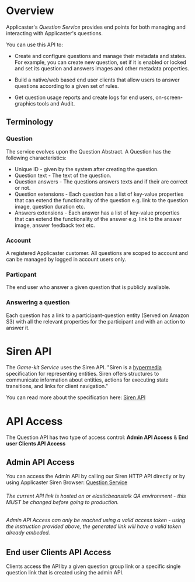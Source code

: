 # Overview

Applicaster's *Question Service* provides end points for both managing and
interacting with Applicaster's questions.

You can use this API to:

* Create and configure questions and manage their metadata and states.
For example, you can create new question, set if it is enabled or locked and set its question and answers images and other metadata properties.

* Build a native/web based end user clients that allow users to answer
questions according to a given set of rules.

* Get question usage reports and create logs for end users,
on-screen-graphics tools and Audit.

## Terminology

### Question
The service evolves upon the Question Abstract.
A Question has the following characteristics:

* Unique ID - given by the system after creating the question.
* Question text - The text of the question.
* Question answers - The questions answers texts and if their
are correct or not.
* Question extensions - Each question has a list of key-value properties that can extend the
functionality of the question e.g. link to the question image, question duration etc.
* Answers extensions - Each answer has a list of key-value properties that can extend the
functionality of the answer e.g. link to the answer image, answer feedback text etc.

### Account
A registered Applicaster customer. All questions are scoped to account
and can be managed by logged in account users only.

### Particpant
The end user who answer a given question that is publicly available.


### Answering a question
Each question has a link to a participant-question entity (Served on Amazon S3)
with all the relevant properties for the participant and with an action to answer it.

# Siren API

The *Game-kit Service* uses the Siren API.
"Siren is a [hypermedia](http://www.wikiwand.com/en/HATEOAS) specification for
representing entities. Siren offers structures to communicate information about
entities, actions for executing state transitions, and links for client
navigation."

You can read more about the specification here: [Siren API](https://github.com/kevinswiber/siren)

# API Access

The Question API has two type of access control: **Admin API Access** & **End user Clients API Access**


## Admin API Access

You can access the Admin API by calling our Siren HTTP API directly or by using Applicaster Siren Browser: <a class="access_token" href="http://applicaster.github.io/siren-browser/#/siren-browser?url=http%3A%2F%2Fec2-54-92-205-102.compute-1.amazonaws.com%2Fadmin%3Faccess_token%3DACCESSTOKEN">Question Service</a>

###### The current API link is hosted on or elasticbeanstalk QA environment - this MUST be changed before going to production.


###### Admin API Access can only be reached using a valid access token - using the instruction provided above, the generated link will have a valid token already embeded.


## End user Clients API Access
Clients access the API by a given question group link or a specific single
question link that is created using the admin API.

